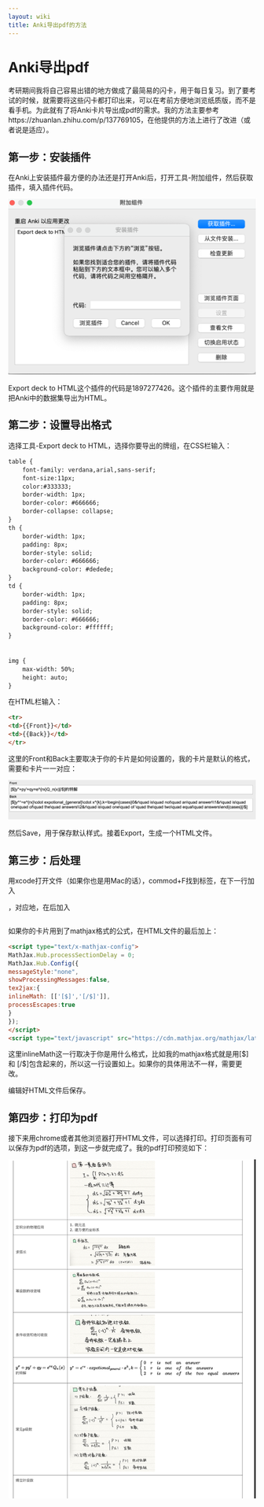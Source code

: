 ```yaml
---
layout: wiki
title: Anki导出pdf的方法
---
```


# Anki导出pdf

考研期间我将自己容易出错的地方做成了最简易的闪卡，用于每日复习。到了要考试的时候，就需要将这些闪卡都打印出来，可以在考前方便地浏览纸质版，而不是看手机。为此就有了将Anki卡片导出成pdf的需求。我的方法主要参考https://zhuanlan.zhihu.com/p/137769105，在他提供的方法上进行了改进（或者说是适应）。

## 第一步：安装插件

在Anki上安装插件最方便的办法还是打开Anki后，打开工具-附加组件，然后获取插件，填入插件代码。

![image-20210115111253062](/images/posts/image-20210115111253062.png)

Export deck to HTML这个插件的代码是1897277426。这个插件的主要作用就是把Anki中的数据集导出为HTML。

## 第二步：设置导出格式

选择工具-Export deck to HTML，选择你要导出的牌组，在CSS栏输入：

```html
table {
    font-family: verdana,arial,sans-serif;
    font-size:11px;
    color:#333333;
    border-width: 1px;
    border-color: #666666;
    border-collapse: collapse;
}
th {
    border-width: 1px;
    padding: 8px;
    border-style: solid;
    border-color: #666666;
    background-color: #dedede;
}
td {
    border-width: 1px;
    padding: 8px;
    border-style: solid;
    border-color: #666666;
    background-color: #ffffff;
}


img {
    max-width: 50%;
    height: auto;
} 
```

在HTML栏输入：

```html
<tr>
<td>{{Front}}</td>
<td>{{Back}}</td>
</tr>
```

这里的Front和Back主要取决于你的卡片是如何设置的，我的卡片是默认的格式，需要和卡片一一对应：

![image-20210118114558818](/images/posts/image-20210118114558818.png)

然后Save，用于保存默认样式。接着Export，生成一个HTML文件。

## 第三步：后处理

用xcode打开文件（如果你也是用Mac的话），commod+F找到<body>标签，在下一行加入<table>，对应地，在</body>后加入</table>

如果你的卡片用到了mathjax格式的公式，在HTML文件的最后加上：

```html
<script type="text/x-mathjax-config">
MathJax.Hub.processSectionDelay = 0;
MathJax.Hub.Config({
messageStyle:"none",
showProcessingMessages:false,
tex2jax:{
inlineMath: [['[$]','[/$]']],
processEscapes:true
}
});
</script>
<script type="text/javascript" src="https://cdn.mathjax.org/mathjax/latest/MathJax.js?config=TeX-AMS_SVG-full"></script>
```

这里inlineMath这一行取决于你是用什么格式，比如我的mathjax格式就是用[\$] 和 [/$]包含起来的，所以这一行设置如上。如果你的具体用法不一样，需要更改。

编辑好HTML文件后保存。

## 第四步：打印为pdf

接下来用chrome或者其他浏览器打开HTML文件，可以选择打印。打印页面有可以保存为pdf的选项，到这一步就完成了。我的pdf打印预览如下：

![image-20210118115842721](/images/posts/image-20210118115842721.png)